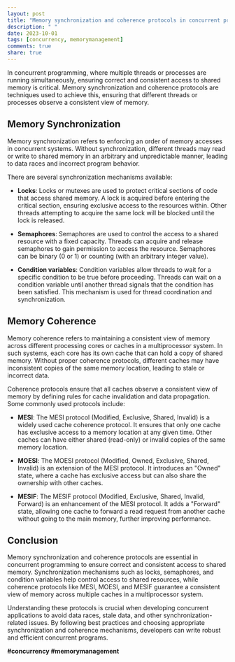 ```yaml
---
layout: post
title: "Memory synchronization and coherence protocols in concurrent programming."
description: " "
date: 2023-10-01
tags: [concurrency, memorymanagement]
comments: true
share: true
---
```


In concurrent programming, where multiple threads or processes are running simultaneously, ensuring correct and consistent access to shared memory is critical. Memory synchronization and coherence protocols are techniques used to achieve this, ensuring that different threads or processes observe a consistent view of memory.

## Memory Synchronization

Memory synchronization refers to enforcing an order of memory accesses in concurrent systems. Without synchronization, different threads may read or write to shared memory in an arbitrary and unpredictable manner, leading to data races and incorrect program behavior.

There are several synchronization mechanisms available:

- **Locks**: Locks or mutexes are used to protect critical sections of code that access shared memory. A lock is acquired before entering the critical section, ensuring exclusive access to the resources within. Other threads attempting to acquire the same lock will be blocked until the lock is released.

- **Semaphores**: Semaphores are used to control the access to a shared resource with a fixed capacity. Threads can acquire and release semaphores to gain permission to access the resource. Semaphores can be binary (0 or 1) or counting (with an arbitrary integer value).

- **Condition variables**: Condition variables allow threads to wait for a specific condition to be true before proceeding. Threads can wait on a condition variable until another thread signals that the condition has been satisfied. This mechanism is used for thread coordination and synchronization.

## Memory Coherence

Memory coherence refers to maintaining a consistent view of memory across different processing cores or caches in a multiprocessor system. In such systems, each core has its own cache that can hold a copy of shared memory. Without proper coherence protocols, different caches may have inconsistent copies of the same memory location, leading to stale or incorrect data.

Coherence protocols ensure that all caches observe a consistent view of memory by defining rules for cache invalidation and data propagation. Some commonly used protocols include:

- **MESI**: The MESI protocol (Modified, Exclusive, Shared, Invalid) is a widely used cache coherence protocol. It ensures that only one cache has exclusive access to a memory location at any given time. Other caches can have either shared (read-only) or invalid copies of the same memory location.

- **MOESI**: The MOESI protocol (Modified, Owned, Exclusive, Shared, Invalid) is an extension of the MESI protocol. It introduces an "Owned" state, where a cache has exclusive access but can also share the ownership with other caches.

- **MESIF**: The MESIF protocol (Modified, Exclusive, Shared, Invalid, Forward) is an enhancement of the MESI protocol. It adds a "Forward" state, allowing one cache to forward a read request from another cache without going to the main memory, further improving performance.

## Conclusion

Memory synchronization and coherence protocols are essential in concurrent programming to ensure correct and consistent access to shared memory. Synchronization mechanisms such as locks, semaphores, and condition variables help control access to shared resources, while coherence protocols like MESI, MOESI, and MESIF guarantee a consistent view of memory across multiple caches in a multiprocessor system.

Understanding these protocols is crucial when developing concurrent applications to avoid data races, stale data, and other synchronization-related issues. By following best practices and choosing appropriate synchronization and coherence mechanisms, developers can write robust and efficient concurrent programs.

**#concurrency #memorymanagement**